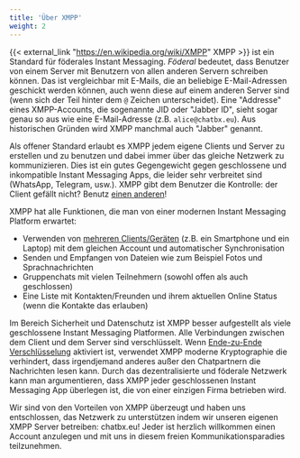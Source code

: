 ```yaml
---
title: 'Über XMPP'
weight: 2
---
```


{{< external_link "https://en.wikipedia.org/wiki/XMPP" XMPP >}} ist ein Standard für föderales Instant Messaging. *Föderal* bedeutet, dass Benutzer von einem Server mit Benutzern von allen anderen Servern schreiben können. Das ist vergleichbar mit E-Mails, die an beliebige E-Mail-Adressen geschickt werden können, auch wenn diese auf einem anderen Server sind (wenn sich der Teil hinter dem `@` Zeichen unterscheidet). Eine "Addresse" eines XMPP-Accounts, die sogenannte JID oder "Jabber ID", sieht sogar genau so aus wie eine E-Mail-Adresse (z.B. `alice@chatbx.eu`). Aus historischen Gründen wird XMPP manchmal auch "Jabber" genannt.

Als offener Standard erlaubt es XMPP jedem eigene Clients und Server zu erstellen und zu benutzen und dabei immer über das gleiche Netzwerk zu kommunizieren. Dies ist ein gutes Gegengewicht gegen geschlossene und inkompatible Instant Messaging Apps, die leider sehr verbreitet sind (WhatsApp, Telegram, usw.). XMPP gibt dem Benutzer die Kontrolle: der Client gefällt nicht? Benutz [einen anderen](../clients/)!

XMPP hat alle Funktionen, die man von einer modernen Instant Messaging Platform erwartet:
- Verwenden von [mehreren Clients/Geräten](../mehrere_clients/) (z.B. ein Smartphone und ein Laptop) mit dem gleichen Account und automatischer Synchronisation
- Senden und Empfangen von Dateien wie zum Beispiel Fotos und Sprachnachrichten
- Gruppenchats mit vielen Teilnehmern (sowohl offen als auch geschlossen)
- Eine Liste mit Kontakten/Freunden und ihrem aktuellen Online Status (wenn die Kontakte das erlauben)

Im Bereich Sicherheit und Datenschutz ist XMPP besser aufgestellt als viele geschlossene Instant Messaging Platformen. Alle Verbindungen zwischen dem Client und dem Server sind verschlüsselt. Wenn [Ende-zu-Ende Verschlüsselung](../omemo/) aktiviert ist, verwendet XMPP moderne Kryptographie die verhindert, dass irgendjemand anderes außer den Chatpartnern die Nachrichten lesen kann. Durch das dezentralisierte und föderale Netzwerk kann man argumentieren, dass XMPP jeder geschlossenen Instant Messaging App überlegen ist, die von einer einzigen Firma betrieben wird.

Wir sind von den Vorteilen von XMPP überzeugt und haben uns entschlossen, das Netzwerk zu unterstützen indem wir unseren eigenen XMPP Server betreiben: chatbx.eu! Jeder ist herzlich willkommen einen Account anzulegen und mit uns in diesem freien Kommunikationsparadies teilzunehmen.
